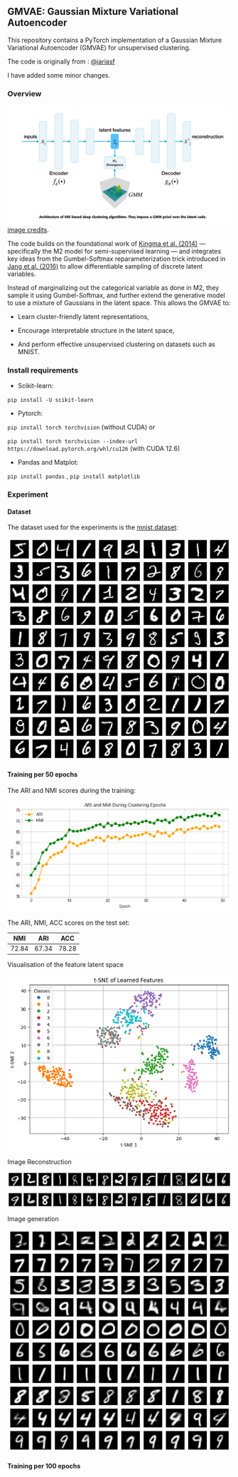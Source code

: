 ## GMVAE: Gaussian Mixture Variational Autoencoder

This repository contains a PyTorch implementation of a Gaussian Mixture Variational Autoencoder (GMVAE) for unsupervised clustering.

The code is originally from : [@jariasf](https://github.com/jariasf/GMVAE)

I have added some minor changes.

### Overview

![GMVAE](fig/GMVAE.jpg)
[image credits](https://ieeexplore.ieee.org/abstract/document/8412085). 

The code builds on the foundational work of [Kingma et al. (2014)](https://arxiv.org/pdf/1406.5298) — specifically the M2 model for semi-supervised learning — and integrates key ideas from the Gumbel-Softmax reparameterization trick introduced in [Jang et al. (2016)](https://www.google.com/url?q=https%3A%2F%2Farxiv.org%2Fpdf%2F1611.01144) to allow differentiable sampling of discrete latent variables.

Instead of marginalizing out the categorical variable as done in M2, they sample it using Gumbel-Softmax, and further extend the generative model to use a mixture of Gaussians in the latent space. This allows the GMVAE to:

* Learn cluster-friendly latent representations,

* Encourage interpretable structure in the latent space,

* And perform effective unsupervised clustering on datasets such as MNIST.

### Install requirements

* Scikit-learn:

`pip install -U scikit-learn`

* Pytorch:

`pip install torch torchvision` (without CUDA) or 

`pip install torch torchvision --index-url https://download.pytorch.org/whl/cu126` (with CUDA 12.6)

* Pandas and Matplot:

`pip install pandas` , `pip install matplotlib `

### Experiment

#### Dataset

The dataset used for the experiments is the [mnist dataset](https://docs.pytorch.org/vision/main/generated/torchvision.datasets.MNIST.html):

![MNIST](fig/mnist.png)

#### Training per 50 epochs

The ARI and NMI scores during the training:

![ARI_NMI](fig/ari_nmi_50.png)

The ARI, NMI, ACC scores on the test set: 

| NMI   | ARI | ACC |
|-------|-----|------------|
| 72.84 |67.34|78.28|

Visualisation of the feature latent space

![TSNE](fig/TSE_50.png)

Image Reconstruction

![IMG_REC](fig/image_rec_50.png)

Image generation

![IMG_GEN](fig/img_ran_50.png)

#### Training per 100 epochs